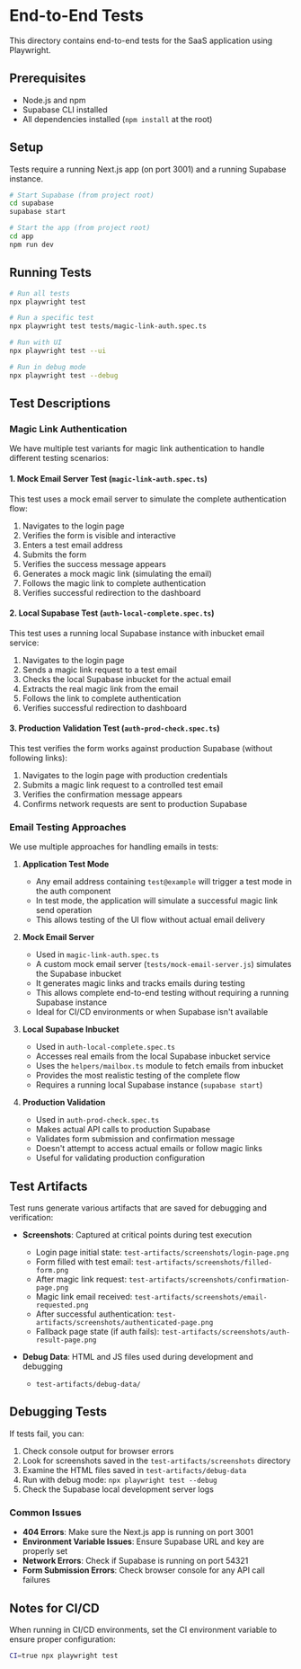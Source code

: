 # End-to-End Tests

This directory contains end-to-end tests for the SaaS application using Playwright.

## Prerequisites

- Node.js and npm
- Supabase CLI installed
- All dependencies installed (`npm install` at the root)

## Setup

Tests require a running Next.js app (on port 3001) and a running Supabase instance.

```bash
# Start Supabase (from project root)
cd supabase
supabase start

# Start the app (from project root)
cd app
npm run dev
```

## Running Tests

```bash
# Run all tests
npx playwright test

# Run a specific test
npx playwright test tests/magic-link-auth.spec.ts

# Run with UI
npx playwright test --ui

# Run in debug mode
npx playwright test --debug
```

## Test Descriptions

### Magic Link Authentication

We have multiple test variants for magic link authentication to handle different testing scenarios:

#### 1. Mock Email Server Test (`magic-link-auth.spec.ts`)

This test uses a mock email server to simulate the complete authentication flow:

1. Navigates to the login page
2. Verifies the form is visible and interactive
3. Enters a test email address
4. Submits the form
5. Verifies the success message appears
6. Generates a mock magic link (simulating the email)
7. Follows the magic link to complete authentication
8. Verifies successful redirection to the dashboard

#### 2. Local Supabase Test (`auth-local-complete.spec.ts`)

This test uses a running local Supabase instance with inbucket email service:

1. Navigates to the login page
2. Sends a magic link request to a test email
3. Checks the local Supabase inbucket for the actual email
4. Extracts the real magic link from the email
5. Follows the link to complete authentication
6. Verifies successful redirection to dashboard

#### 3. Production Validation Test (`auth-prod-check.spec.ts`)

This test verifies the form works against production Supabase (without following links):

1. Navigates to the login page with production credentials
2. Submits a magic link request to a controlled test email
3. Verifies the confirmation message appears
4. Confirms network requests are sent to production Supabase

### Email Testing Approaches

We use multiple approaches for handling emails in tests:

1. **Application Test Mode**
   - Any email address containing `test@example` will trigger a test mode in the auth component
   - In test mode, the application will simulate a successful magic link send operation
   - This allows testing of the UI flow without actual email delivery

2. **Mock Email Server**
   - Used in `magic-link-auth.spec.ts`
   - A custom mock email server (`tests/mock-email-server.js`) simulates the Supabase inbucket
   - It generates magic links and tracks emails during testing
   - This allows complete end-to-end testing without requiring a running Supabase instance
   - Ideal for CI/CD environments or when Supabase isn't available

3. **Local Supabase Inbucket**
   - Used in `auth-local-complete.spec.ts`
   - Accesses real emails from the local Supabase inbucket service
   - Uses the `helpers/mailbox.ts` module to fetch emails from inbucket
   - Provides the most realistic testing of the complete flow
   - Requires a running local Supabase instance (`supabase start`)

4. **Production Validation**
   - Used in `auth-prod-check.spec.ts`
   - Makes actual API calls to production Supabase
   - Validates form submission and confirmation message
   - Doesn't attempt to access actual emails or follow magic links
   - Useful for validating production configuration

## Test Artifacts

Test runs generate various artifacts that are saved for debugging and verification:

- **Screenshots**: Captured at critical points during test execution
  - Login page initial state: `test-artifacts/screenshots/login-page.png`
  - Form filled with test email: `test-artifacts/screenshots/filled-form.png`
  - After magic link request: `test-artifacts/screenshots/confirmation-page.png`
  - Magic link email received: `test-artifacts/screenshots/email-requested.png`
  - After successful authentication: `test-artifacts/screenshots/authenticated-page.png`
  - Fallback page state (if auth fails): `test-artifacts/screenshots/auth-result-page.png`

- **Debug Data**: HTML and JS files used during development and debugging
  - `test-artifacts/debug-data/`

## Debugging Tests

If tests fail, you can:

1. Check console output for browser errors
2. Look for screenshots saved in the `test-artifacts/screenshots` directory
3. Examine the HTML files saved in `test-artifacts/debug-data`
4. Run with debug mode: `npx playwright test --debug`
5. Check the Supabase local development server logs

### Common Issues

- **404 Errors**: Make sure the Next.js app is running on port 3001
- **Environment Variable Issues**: Ensure Supabase URL and key are properly set
- **Network Errors**: Check if Supabase is running on port 54321
- **Form Submission Errors**: Check browser console for any API call failures

## Notes for CI/CD

When running in CI/CD environments, set the CI environment variable to ensure proper configuration:

```bash
CI=true npx playwright test
```
